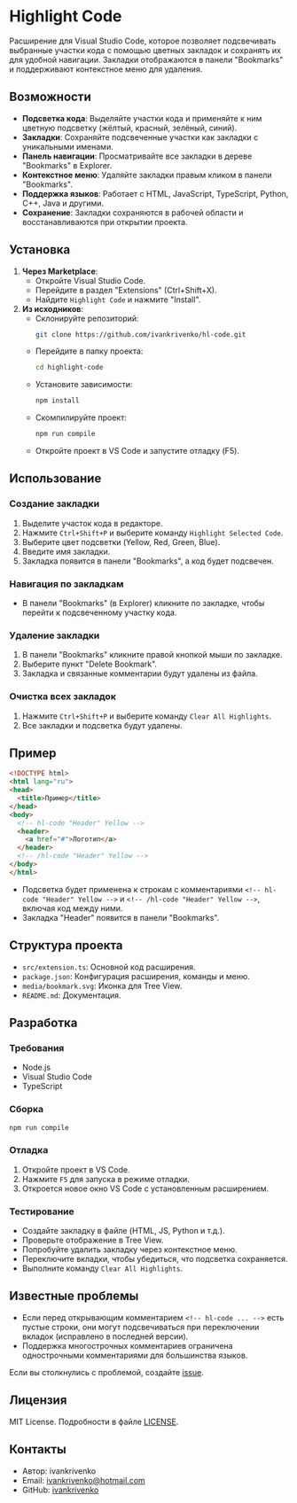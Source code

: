 # Highlight Code

Расширение для Visual Studio Code, которое позволяет подсвечивать выбранные участки кода с помощью цветных закладок и сохранять их для удобной навигации. Закладки отображаются в панели "Bookmarks" и поддерживают контекстное меню для удаления.

## Возможности

- **Подсветка кода**: Выделяйте участки кода и применяйте к ним цветную подсветку (жёлтый, красный, зелёный, синий).
- **Закладки**: Сохраняйте подсвеченные участки как закладки с уникальными именами.
- **Панель навигации**: Просматривайте все закладки в дереве "Bookmarks" в Explorer.
- **Контекстное меню**: Удаляйте закладки правым кликом в панели "Bookmarks".
- **Поддержка языков**: Работает с HTML, JavaScript, TypeScript, Python, C++, Java и другими.
- **Сохранение**: Закладки сохраняются в рабочей области и восстанавливаются при открытии проекта.

## Установка

1. **Через Marketplace**:
   - Откройте Visual Studio Code.
   - Перейдите в раздел "Extensions" (Ctrl+Shift+X).
   - Найдите `Highlight Code` и нажмите "Install".
2. **Из исходников**:
   - Склонируйте репозиторий:
     ```bash
     git clone https://github.com/ivankrivenko/hl-code.git
     ```
   - Перейдите в папку проекта:
     ```bash
     cd highlight-code
     ```
   - Установите зависимости:
     ```bash
     npm install
     ```
   - Скомпилируйте проект:
     ```bash
     npm run compile
     ```
   - Откройте проект в VS Code и запустите отладку (F5).

## Использование

### Создание закладки
1. Выделите участок кода в редакторе.
2. Нажмите `Ctrl+Shift+P` и выберите команду `Highlight Selected Code`.
3. Выберите цвет подсветки (Yellow, Red, Green, Blue).
4. Введите имя закладки.
5. Закладка появится в панели "Bookmarks", а код будет подсвечен.

### Навигация по закладкам
- В панели "Bookmarks" (в Explorer) кликните по закладке, чтобы перейти к подсвеченному участку кода.

### Удаление закладки
1. В панели "Bookmarks" кликните правой кнопкой мыши по закладке.
2. Выберите пункт "Delete Bookmark".
3. Закладка и связанные комментарии будут удалены из файла.

### Очистка всех закладок
1. Нажмите `Ctrl+Shift+P` и выберите команду `Clear All Highlights`.
2. Все закладки и подсветка будут удалены.

## Пример

```html
<!DOCTYPE html>
<html lang="ru">
<head>
  <title>Пример</title>
</head>
<body>
  <!-- hl-code "Header" Yellow -->
  <header>
    <a href="#">Логотип</a>
  </header>
  <!-- /hl-code "Header" Yellow -->
</body>
</html>
```

- Подсветка будет применена к строкам с комментариями `<!-- hl-code "Header" Yellow -->` и `<!-- /hl-code "Header" Yellow -->`, включая код между ними.
- Закладка "Header" появится в панели "Bookmarks".

## Структура проекта

- `src/extension.ts`: Основной код расширения.
- `package.json`: Конфигурация расширения, команды и меню.
- `media/bookmark.svg`: Иконка для Tree View.
- `README.md`: Документация.

## Разработка

### Требования
- Node.js
- Visual Studio Code
- TypeScript

### Сборка
```bash
npm run compile
```

### Отладка
1. Откройте проект в VS Code.
2. Нажмите `F5` для запуска в режиме отладки.
3. Откроется новое окно VS Code с установленным расширением.

### Тестирование
- Создайте закладку в файле (HTML, JS, Python и т.д.).
- Проверьте отображение в Tree View.
- Попробуйте удалить закладку через контекстное меню.
- Переключите вкладки, чтобы убедиться, что подсветка сохраняется.
- Выполните команду `Clear All Highlights`.

## Известные проблемы

- Если перед открывающим комментарием `<!-- hl-code ... -->` есть пустые строки, они могут подсвечиваться при переключении вкладок (исправлено в последней версии).
- Поддержка многострочных комментариев ограничена однострочными комментариями для большинства языков.

Если вы столкнулись с проблемой, создайте [issue](https://github.com/ivankrivenko/hl-code.git/issues).

## Лицензия

MIT License. Подробности в файле [LICENSE](LICENSE).

## Контакты

- Автор: ivankrivenko
- Email: ivankrivenko@hotmail.com
- GitHub: [ivankrivenko](https://github.com/ivankrivenko/hl-code.git/issues)